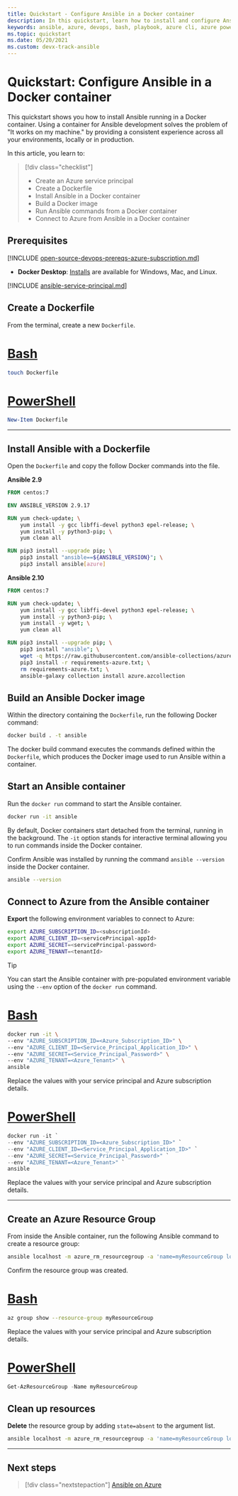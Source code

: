 ```yaml
---
title: Quickstart - Configure Ansible in a Docker container
description: In this quickstart, learn how to install and configure Ansible running in a Docker container to managing Azure resources.
keywords: ansible, azure, devops, bash, playbook, azure cli, azure powershell, powershell
ms.topic: quickstart
ms.date: 05/20/2021
ms.custom: devx-track-ansible
---
```


# Quickstart: Configure Ansible in a Docker container

This quickstart shows you how to install Ansible running in a Docker container. Using a container for Ansible development solves the problem of "It works on my machine." by providing a consistent experience across all your environments, locally or in production.

In this article, you learn to:

> [!div class="checklist"]
> * Create an Azure service principal
> * Create a Dockerfile
> * Install Ansible in a Docker container
> * Build a Docker image
> * Run Ansible commands from a Docker container
> * Connect to Azure from Ansible in a Docker container

## Prerequisites

[!INCLUDE [open-source-devops-prereqs-azure-subscription.md](../includes/open-source-devops-prereqs-azure-subscription.md)]
- **Docker Desktop**: [Installs](https://www.docker.com/products/docker-desktop) are available for Windows, Mac, and Linux.

[!INCLUDE [ansible-service-principal.md](includes/ansible-service-principal.md)]

## Create a Dockerfile

From the terminal, create a new `Dockerfile`.

# [Bash](#tab/bash)
```bash
touch Dockerfile
```
# [PowerShell](#tab/powershell)
```powershell
New-Item Dockerfile
```
---

## Install Ansible with a Dockerfile

Open the `Dockerfile` and copy the follow Docker commands into the file.

**Ansible 2.9**

```dockerfile
FROM centos:7

ENV ANSIBLE_VERSION 2.9.17

RUN yum check-update; \
    yum install -y gcc libffi-devel python3 epel-release; \
    yum install -y python3-pip; \
    yum clean all

RUN pip3 install --upgrade pip; \
    pip3 install "ansible==${ANSIBLE_VERSION}"; \
    pip3 install ansible[azure]
```

**Ansible 2.10**

```dockerfile
FROM centos:7

RUN yum check-update; \
    yum install -y gcc libffi-devel python3 epel-release; \
    yum install -y python3-pip; \
    yum install -y wget; \
    yum clean all

RUN pip3 install --upgrade pip; \
    pip3 install "ansible"; \
    wget -q https://raw.githubusercontent.com/ansible-collections/azure/dev/requirements-azure.txt; \
    pip3 install -r requirements-azure.txt; \
    rm requirements-azure.txt; \
    ansible-galaxy collection install azure.azcollection
```

## Build an Ansible Docker image

Within the directory containing the `Dockerfile`, run the following Docker command:

```cmd
docker build . -t ansible
```

The docker build command executes the commands defined within the `Dockerfile`, which produces the Docker image used to run Ansible within a container.

## Start an Ansible container

Run the `docker run` command to start the Ansible container.

```cmd
docker run -it ansible
```

By default, Docker containers start detached from the terminal, running in the background. The `-it` option stands for interactive terminal allowing you to run commands inside the Docker container.

Confirm Ansible was installed by running the command `ansible --version` inside the Docker container.

```bash
ansible --version
```

## Connect to Azure from the Ansible container

**Export** the following environment variables to connect to Azure:

```bash
export AZURE_SUBSCRIPTION_ID=<subscriptionId>
export AZURE_CLIENT_ID=<servicePrincipal-appId>
export AZURE_SECRET=<servicePrincipal-password>
export AZURE_TENANT=<tenantId>
```

> [!TIP]
> You can start the Ansible container with pre-populated environment variable using the `--env` option of the `docker run` command.

# [Bash](#tab/bash)
```bash
docker run -it \
--env "AZURE_SUBSCRIPTION_ID=<Azure_Subscription_ID>" \
--env "AZURE_CLIENT_ID=<Service_Principal_Application_ID>" \
--env "AZURE_SECRET=<Service_Principal_Password>" \
--env "AZURE_TENANT=<Azure_Tenant>" \
ansible
```

Replace the values with your service principal and Azure subscription details.

# [PowerShell](#tab/powershell)
```powershell
docker run -it `
--env "AZURE_SUBSCRIPTION_ID=<Azure_Subscription_ID>" `
--env "AZURE_CLIENT_ID=<Service_Principal_Application_ID>" `
--env "AZURE_SECRET=<Service_Principal_Password>" `
--env "AZURE_TENANT=<Azure_Tenant>" `
ansible
```

Replace the values with your service principal and Azure subscription details.

---

## Create an Azure Resource Group

From inside the Ansible container, run the following Ansible command to create a resource group:

```bash
ansible localhost -m azure_rm_resourcegroup -a 'name=myResourceGroup location=eastus'
```

Confirm the resource group was created.

# [Bash](#tab/bash)
```bash
az group show --resource-group myResourceGroup
```

Replace the values with your service principal and Azure subscription details.

# [PowerShell](#tab/powershell)
```powershell
Get-AzResourceGroup -Name myResourceGroup
```

## Clean up resources

**Delete** the resource group by adding `state=absent` to the argument list.

```bash
ansible localhost -m azure_rm_resourcegroup -a 'name=myResourceGroup location=eastus state=absent'
```
---

## Next steps

> [!div class="nextstepaction"]
> [Ansible on Azure](./index.yml)
